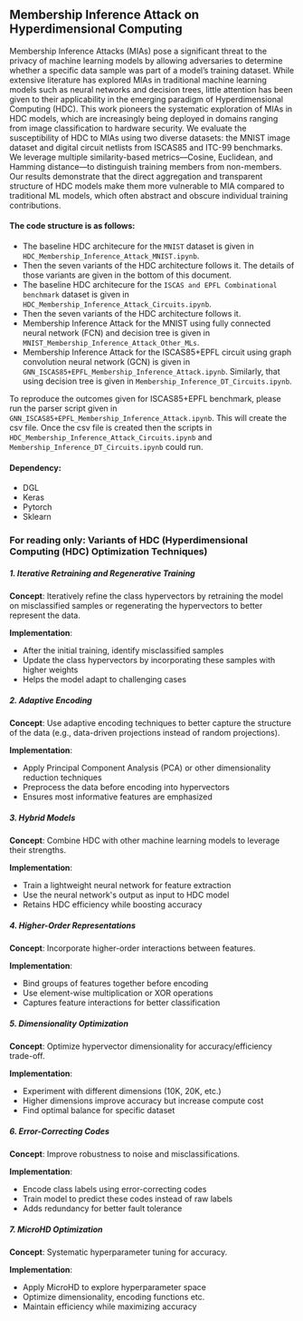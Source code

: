 ## Membership Inference Attack on Hyperdimensional Computing

Membership Inference Attacks (MIAs) pose a significant threat to the privacy of machine learning models by allowing adversaries to determine whether a specific data sample was part of a model’s training dataset. While extensive literature has explored MIAs in traditional machine learning models such as neural networks and decision trees, little attention has been given to their applicability in the emerging paradigm of Hyperdimensional Computing (HDC). This work pioneers the systematic exploration of MIAs in HDC models, which are increasingly being deployed in domains ranging from image classification to hardware security. We evaluate the susceptibility of HDC to MIAs using two diverse datasets: the MNIST image dataset and digital circuit netlists from ISCAS85 and ITC-99 benchmarks. We leverage multiple similarity-based metrics—Cosine, Euclidean, and Hamming distance—to distinguish training members from non-members. Our results demonstrate that the direct aggregation and transparent structure of HDC models make them more vulnerable to MIA compared to traditional ML models, which often abstract and obscure individual training contributions. 

#### The code structure is as follows:
- The baseline HDC architecure for the `MNIST` dataset is given in `HDC_Membership_Inference_Attack_MNIST.ipynb`.
- Then the seven variants of the HDC architecture follows it. The details of those variants are given in the bottom of this document.
- The baseline HDC architecure for the `ISCAS and EPFL Combinational benchmark` dataset is given in `HDC_Membership_Inference_Attack_Circuits.ipynb`.
- Then the seven variants of the HDC architecture follows it.
- Membership Inference Attack for the MNIST using fully connected neural network (FCN) and decision tree is given in `MNIST_Membership_Inference_Attack_Other_MLs`.
- Membership Inference Attack for the ISCAS85+EPFL circuit using graph convolution neural network (GCN) is given in `GNN_ISCAS85+EPFL_Membership_Inference_Attack.ipynb`. Similarly, that using decision tree is given in `Membership_Inference_DT_Circuits.ipynb`. 

To reproduce the outcomes given for ISCAS85+EPFL benchmark, please run the parser script given in `GNN_ISCAS85+EPFL_Membership_Inference_Attack.ipynb`. This will create the csv file. Once the csv file is created then the scripts in `HDC_Membership_Inference_Attack_Circuits.ipynb` and `Membership_Inference_DT_Circuits.ipynb` could run. 

#### Dependency:
- DGL
- Keras
- Pytorch
- Sklearn

### For reading only: Variants of HDC (Hyperdimensional Computing (HDC) Optimization Techniques)

##### 1. Iterative Retraining and Regenerative Training
**Concept**: Iteratively refine the class hypervectors by retraining the model on misclassified samples or regenerating the hypervectors to better represent the data.

**Implementation**:
- After the initial training, identify misclassified samples
- Update the class hypervectors by incorporating these samples with higher weights
- Helps the model adapt to challenging cases

##### 2. Adaptive Encoding
**Concept**: Use adaptive encoding techniques to better capture the structure of the data (e.g., data-driven projections instead of random projections).

**Implementation**:
- Apply Principal Component Analysis (PCA) or other dimensionality reduction techniques
- Preprocess the data before encoding into hypervectors
- Ensures most informative features are emphasized

##### 3. Hybrid Models
**Concept**: Combine HDC with other machine learning models to leverage their strengths.

**Implementation**:
- Train a lightweight neural network for feature extraction
- Use the neural network's output as input to HDC model
- Retains HDC efficiency while boosting accuracy

##### 4. Higher-Order Representations
**Concept**: Incorporate higher-order interactions between features.

**Implementation**:
- Bind groups of features together before encoding
- Use element-wise multiplication or XOR operations
- Captures feature interactions for better classification

##### 5. Dimensionality Optimization
**Concept**: Optimize hypervector dimensionality for accuracy/efficiency trade-off.

**Implementation**:
- Experiment with different dimensions (10K, 20K, etc.)
- Higher dimensions improve accuracy but increase compute cost
- Find optimal balance for specific dataset

##### 6. Error-Correcting Codes
**Concept**: Improve robustness to noise and misclassifications.

**Implementation**:
- Encode class labels using error-correcting codes
- Train model to predict these codes instead of raw labels
- Adds redundancy for better fault tolerance

##### 7. MicroHD Optimization
**Concept**: Systematic hyperparameter tuning for accuracy.

**Implementation**:
- Apply MicroHD to explore hyperparameter space
- Optimize dimensionality, encoding functions etc.
- Maintain efficiency while maximizing accuracy


